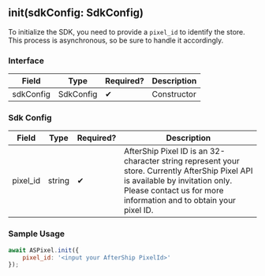 ## init(sdkConfig: SdkConfig)

To initialize the SDK, you need to provide a `pixel_id` to identify the store. This process is asynchronous, so be sure to handle it accordingly.

### Interface

| Field | Type | Required? | Description |
| --- | --- | --- | --- |
| sdkConfig | SdkConfig | ✔ | Constructor |

### Sdk Config

| Field | Type | Required? | Description |
| --- | --- | --- | --- |
| pixel_id | string | ✔ | AfterShip Pixel ID is an 32-character string represent your store. Currently AfterShip Pixel API is available by invitation only. Please contact us for more information and to obtain your pixel ID. |

### Sample Usage

```jsx
await ASPixel.init({
	pixel_id: '<input your AfterShip PixelId>'
});
```